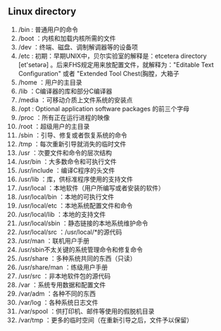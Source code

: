 

## Linux directory

1. /bin : 普通用户的命令
2. /boot ：内核和加载内核所需的文件
3. /dev ：终端、磁盘、调制解调器等的设备项
4. /etc : 初期：早期UNIX中，贝尔实验室的解释是：etcetera directory [et'setərə] 。后来FHS规定用来放配置文件，就解释为："Editable Text Configuration" 或者 "Extended Tool Chest(胸膛，大箱子
5. /home ：用户的主目录
6. /lib ：C编译器的库和部分C编译器
7. /media ：可移动介质上文件系统的安装点
8. /opt : Optional application software packages 的前三个字母
9. /proc ：所有正在运行进程的映像
10. /root ：超级用户的主目录
11. /sbin ：引导、修复或者恢复系统的命令
12. /tmp ：每次重新引导就消失的临时文件
13. /usr ：次要文件和命令的层次结构
14. /usr/bin ：大多数命令和可执行文件
15. /usr/include ：编译C程序的头文件
16. /usr/lib ：库，供标准程序使用的支持文件
17. /usr/local ：本地软件（用户所编写或者安装的软件）
18. /usr/local/bin ：本地的可执行文件
19. /usr/local/etc ：本地系统配置文件和命令
20. /usr/local/lib ：本地的支持文件
21. /usr/local/sbin ：静态链接的本地系统维护命令
22. /usr/local/src ：/usr/local/*的源代码
23. /usr/man ：联机用户手册
24. /usr/sbin不太关键的系统管理命令和修复命令
25. /usr/share ：多种系统共同的东西（只读）
26. /usr/share/man ：练级用户手册
27. /usr/src ：非本地软件包的源代码
28. /var ：系统专用数据和配置文件
29. /var/adm ：各种不同的东西
30. /var/log ：各种系统日志文件
31. /var/spool ：供打印机、邮件等使用的假脱机目录
32. /var/tmp ：更多的临时空间（在重新引导之后，文件予以保留）


